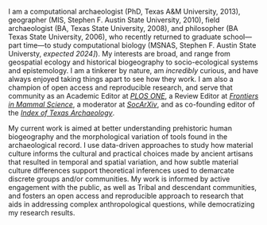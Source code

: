 I am a computational archaeologist (PhD, Texas A&M University, 2013), geographer (MIS, Stephen F. Austin State University, 2010), field archaeologist (BA, Texas State University, 2008), and philosopher (BA Texas State University, 2006), who recently returned to graduate school—part time—to study computational biology (MSNAS, Stephen F. Austin State Universty, _expected 2024]_). My interests are broad, and range from geospatial ecology and historical biogeography to socio-ecological systems and epistemology. I am a tinkerer by nature, am _incredibly_ curious, and have always enjoyed taking things apart to see how they work. I am also a champion of open access and reproducible research, and serve that community as an Academic Editor at _[PLOS ONE](https://journals.plos.org/plosone/)_, a Review Editor at _[Frontiers in Mammal Science](https://www.frontiersin.org/journals/mammal-science)_, a moderator at _[SocArXiv](https://osf.io/preprints/socarxiv)_, and as co-founding editor of the _[Index of Texas Archaeology](https://scholarworks.sfasu.edu/ita/)_.

My current work is aimed at better understanding prehistoric human biogeography and the morphological variation of tools found in the archaeological record. I use data-driven approaches to study how material culture informs the cultural and practical choices made by ancient artisans that resulted in temporal and spatial variation, and how subtle material culture differences support theoretical inferences used to demarcate discrete groups and/or communities. My work is informed by active engagement with the public, as well as Tribal and descendant communities, and fosters an open access and reproducible approach to research that aids in addressing complex anthropological questions, while democratizing my research results.
